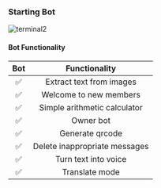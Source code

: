 ### Starting Bot
![terminal2](https://user-images.githubusercontent.com/91799009/178828330-5c0397bf-722f-4f02-a2e2-938b577d39d1.gif)


#### Bot Functionality


|       Bot      |           Functionality         |
| :-----------: | :--------------------------------: |
|       ✅        |   Extract text from images             |
|       ✅        |   Welcome to new members         |
|       ✅        |   Simple arithmetic calculator   |
|       ✅        |   Owner bot                      |
|       ✅        |   Generate qrcode	              |
|       ✅        |   Delete inappropriate messages  |
|       ✅        |   Turn text into voice	          |
|       ✅        |   Translate mode	          |
